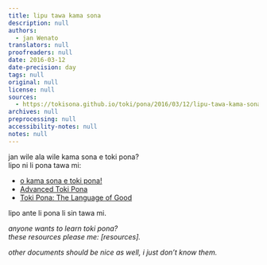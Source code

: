 ```yaml
---
title: lipu tawa kama sona
description: null
authors:
  - jan Wenato
translators: null
proofreaders: null
date: 2016-03-12
date-precision: day
tags: null
original: null
license: null
sources:
  - https://tokisona.github.io/toki/pona/2016/03/12/lipu-tawa-kama-sona.html
archives: null
preprocessing: null
accessibility-notes: null
notes: null
---
```


jan wile ala wile kama sona e toki pona?  \
lipo ni li pona tawa mi:

* [o kama sona e toki pona!](http://tokipona.net/tp/janpije/okamasona.php)
* [Advanced Toki Pona](http://www.memrise.com/course/443499/advanced-toki-pona/)
* [Toki Pona: The Language of Good](http://www.amazon.com/Toki-Pona-The-Language-Good/dp/0978292308)

lipo ante li pona li sin tawa mi.

*anyone wants to learn toki pona?  \
these resources please me: \[resources\].*

*other documents should be nice as well, i just don’t know them.*
